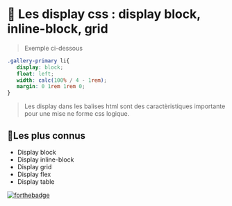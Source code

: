 # 🚀 Les display css : display block, inline-block, grid
> Exemple ci-dessous
 ```css
 .gallery-primary li{
    display: block;
    float: left;
    width: calc(100% / 4 - 1rem);
    margin: 0 1rem 1rem 0;
}
 ```
> Les display dans les balises html sont des caractèristiques importante pour une mise ne forme css logique.

## 📝Les plus connus 
* Display block
* Display inline-block
* Display grid
* Display flex
* Display table

[![forthebadge](https://forthebadge.com/images/badges/uses-css.svg)](https://forthebadge.com)